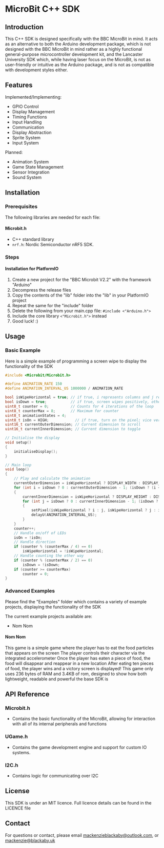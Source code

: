 # MicroBit C++ SDK

## Introduction

This C++ SDK is designed specifically with the BBC MicroBit in mind. It acts as an alternative to both the Arduino development package, which is not designed with the BBC MicroBit in mind rather as a highly functional general-purpose microcontroller development kit, and the Lancaster University SDK which, while having laser focus on the MicroBit, is not as user-friendly or intuitive as the Arduino package, and is not as compatible with development styles either.

## Features

Implemented/Implementing:

-   GPIO Control
-   Display Management
-   Timing Functions
-   Input Handling
-   Communication
-   Display Abstraction
-   Sprite System
-   Input System

Planned:

-   Animation System
-   Game State Management
-   Sensor Integration
-   Sound System

## Installation

### Prerequisites

The following libraries are needed for each file:

#### Microbit.h

-   C++ standard library
-   `nrf.h`: Nordic Semiconductor nRF5 SDK.

### Steps

#### Installation for PlatformIO

1. Create a new project for the "BBC Microbit V2.2" with the framework "Arduino"
2. Decompress the release files
3. Copy the contents of the "lib" folder into the "lib" in your PlatformIO project
4. Repeat the same for the "include" folder
5. Delete the following from your main.cpp file: `#include <"Arduino.h">`
6. Include the core library `<"Microbit.h">` instead
7. Good luck! :)

## Usage

### Basic Example

Here is a simple example of programming a screen wipe to display the functionality of the SDK

```cpp
#include <Microbit/Microbit.h>

#define ANIMATION_RATE 150
#define ANIMATION_INTERVAL_US 1000000 / ANIMATION_RATE

bool isWipeHorizontal = true; // if true, i represents columns and j represents rows; vice versa
bool isDown = true;           // if true, screen wipes positively, otherwise wipes negatively
uint8_t counter = 0;          // Counts for 4 iterations of the loop
uint8_t counterMax = 8;       // Maximum for counter
uint8_t animationStates = 4;
uint8_t isOn = HIGH;            // if true, turn on the pixel; vice versa
uint16_t currentOuterDimension; // Current dimension to scroll
uint16_t currentInnerDimension; // Current dimension to toggle

// Initialise the display
void setup()
{
    initialiseDisplay();
}

// Main loop
void loop()
{
    // Play and calculate the animation
    currentOuterDimension = isWipeHorizontal ? DISPLAY_WIDTH : DISPLAY_HEIGHT;
    for (int i = isDown ? 0 : currentOuterDimension - 1; (isDown ? (i < currentOuterDimension) : (i >= 0)); i += isDown ? 1 : -1)
    {
        currentInnerDimension = isWipeHorizontal ? DISPLAY_HEIGHT : DISPLAY_WIDTH;
        for (int j = isDown ? 0 : currentInnerDimension - 1; (isDown ? (j < currentInnerDimension) : (j >= 0)); j += isDown ? 1 : -1)
        {
            setPixel(isWipeHorizontal ? i : j, isWipeHorizontal ? j : i, isOn);
            delayU(ANIMATION_INTERVAL_US);
        }
    }
    counter++;
    // Handle on/off of LEDs
    isOn = !isOn;
    // Handle direction
    if (counter % (counterMax / 4) == 0)
        isWipeHorizontal = !isWipeHorizontal;
    // Handle counting the other way
    if (counter % (counterMax / 2) == 0)
        isDown = !isDown;
    if (counter >= counterMax)
        counter = 0;
}
```

### Advanced Examples

Please find the "Examples" folder which contains a variety of example projects, displaying the functionality of the SDK

The current example projects available are:

-   Nom Nom

#### Nom Nom

This game is a simple game where the player has to eat the food particles that appears on the screen
The player controls their character via the integrated accelerometer
Once the player has eaten a piece of food, the food will disappear and reappear in a new location
After eating ten pieces of food, the player wins and a victory screen is displayed!
This game only uses 236 bytes of RAM and 3.4KB of rom, designed to show how both lightweight, readable and powerful the base SDK is

## API Reference

### Microbit.h

-   Contains the basic functionality of the MicroBit, allowing for interaction with all of its internal peripherals and functions

### UGame.h

-   Contains the game development engine and support for custom IO systems.

### I2C.h

-   Contains logic for communicating over I2C

## License

This SDK is under an MIT licence. Full licence details can be found in the LICENCE file

## Contact

For questions or contact, please email [mackenzieblackaby@outlook.com](mailto:mackenzieblackaby@outlook.com), or [mackenzie@blackaby.uk](mailto:mackenzie@blackaby.uk)
